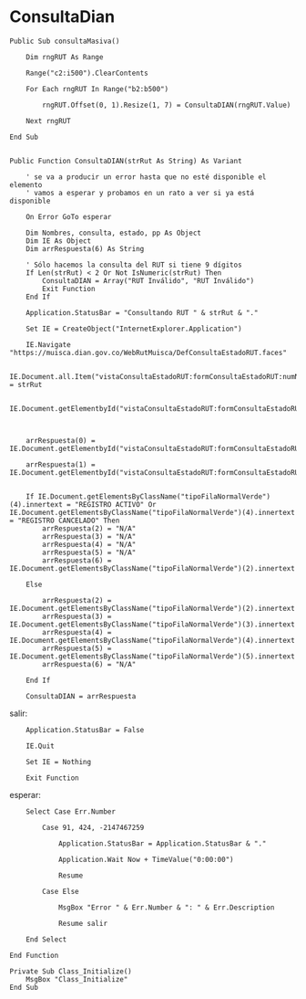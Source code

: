 # ConsultaDian


    Public Sub consultaMasiva()

        Dim rngRUT As Range
       
        Range("c2:i500").ClearContents
       
        For Each rngRUT In Range("b2:b500")
       
            rngRUT.Offset(0, 1).Resize(1, 7) = ConsultaDIAN(rngRUT.Value)
       
        Next rngRUT

    End Sub


    Public Function ConsultaDIAN(strRut As String) As Variant

        ' se va a producir un error hasta que no esté disponible el elemento
        ' vamos a esperar y probamos en un rato a ver si ya está disponible
        
        On Error GoTo esperar
        
        Dim Nombres, consulta, estado, pp As Object
        Dim IE As Object
        Dim arrRespuesta(6) As String
       
        ' Sólo hacemos la consulta del RUT si tiene 9 dígitos
        If Len(strRut) < 2 Or Not IsNumeric(strRut) Then
            ConsultaDIAN = Array("RUT Inválido", "RUT Inválido")
            Exit Function
        End If
       
        Application.StatusBar = "Consultando RUT " & strRut & "."
        
        Set IE = CreateObject("InternetExplorer.Application")
       
        IE.Navigate "https://muisca.dian.gov.co/WebRutMuisca/DefConsultaEstadoRUT.faces"
       
        IE.Document.all.Item("vistaConsultaEstadoRUT:formConsultaEstadoRUT:numNit").Value = strRut
       
        IE.Document.getElementbyId("vistaConsultaEstadoRUT:formConsultaEstadoRUT:btnBuscar").Click
        

        
        arrRespuesta(0) = IE.Document.getElementbyId("vistaConsultaEstadoRUT:formConsultaEstadoRUT:dv").innertext
        
        arrRespuesta(1) = IE.Document.getElementbyId("vistaConsultaEstadoRUT:formConsultaEstadoRUT:estado").innertext
        
        
        If IE.Document.getElementsByClassName("tipoFilaNormalVerde")(4).innertext = "REGISTRO ACTIVO" Or IE.Document.getElementsByClassName("tipoFilaNormalVerde")(4).innertext = "REGISTRO CANCELADO" Then
            arrRespuesta(2) = "N/A"
            arrRespuesta(3) = "N/A"
            arrRespuesta(4) = "N/A"
            arrRespuesta(5) = "N/A"
            arrRespuesta(6) = IE.Document.getElementsByClassName("tipoFilaNormalVerde")(2).innertext
        
        Else
            
            arrRespuesta(2) = IE.Document.getElementsByClassName("tipoFilaNormalVerde")(2).innertext
            arrRespuesta(3) = IE.Document.getElementsByClassName("tipoFilaNormalVerde")(3).innertext
            arrRespuesta(4) = IE.Document.getElementsByClassName("tipoFilaNormalVerde")(4).innertext
            arrRespuesta(5) = IE.Document.getElementsByClassName("tipoFilaNormalVerde")(5).innertext
            arrRespuesta(6) = "N/A"
        
        End If
        
        ConsultaDIAN = arrRespuesta
        
salir:

        Application.StatusBar = False
       
        IE.Quit

        Set IE = Nothing
       
        Exit Function
       
esperar:

        Select Case Err.Number
       
            Case 91, 424, -2147467259
       
                Application.StatusBar = Application.StatusBar & "."
               
                Application.Wait Now + TimeValue("0:00:00")
               
                Resume
               
            Case Else
       
                MsgBox "Error " & Err.Number & ": " & Err.Description
           
                Resume salir
           
        End Select
       
    End Function

    Private Sub Class_Initialize()
        MsgBox "Class_Initialize"
    End Sub
